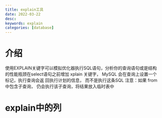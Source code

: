 ```yaml
---
title: explain工具
date: 2022-03-22
desc:
keywords: explain
categories: [database]
---
```

# 介绍

使用EXPLAIN关键字可以模拟优化器执行SQL语句，分析你的查询语句或是结构的性能瓶颈在select语句之前增加 xplain 关键字，
MySQL 会在查询上设置一个标记，执行查询会返 回执行计划的信息， 而不是执行这条SQL 注意：如果 from 中包含子查询，
仍会执行该子查询，将结果放入临时表中

# explain中的列
